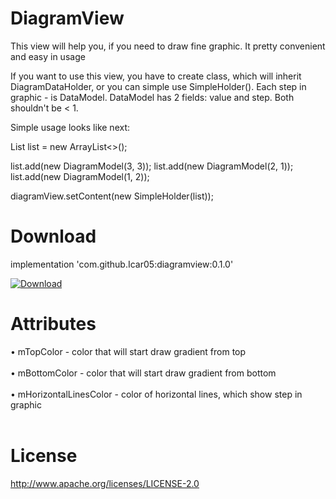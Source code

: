 # DiagramView
This view will help you, if you need to draw fine graphic. It pretty convenient and easy in
usage



If you want to use this view, you have to create class, which will inherit DiagramDataHolder,
or you can simple use SimpleHolder(). Each step in graphic - is DataModel. DataModel has 2
fields: value and step. Both shouldn't be < 1.

Simple usage looks like next:

List<DiagramModel> list = new ArrayList<>();

list.add(new DiagramModel(3, 3));
list.add(new DiagramModel(2, 1));
list.add(new DiagramModel(1, 2));

diagramView.setContent(new SimpleHolder(list));

# Download
implementation 'com.github.Icar05:diagramview:0.1.0' <br>

[ ![Download](https://api.bintray.com/packages/icar05/diagramview/DiagramView/images/download.svg) ](https://bintray.com/icar05/diagramview/DiagramView/_latestVersion)
# Attributes

  • mTopColor - color that will start draw gradient from top <br><br>
  • mBottomColor - color that will start draw gradient from bottom <br><br>
  • mHorizontalLinesColor - color of horizontal lines, which show step in graphic <br><br>

# License

http://www.apache.org/licenses/LICENSE-2.0
